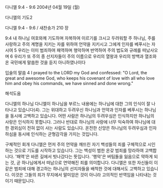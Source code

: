 다니엘 9:4 - 9:6 
2004년 04월 19일 (월)

다니엘의 기도2



다니엘 9:4 - 9:6 / 새찬송가 210 장


9:4 내 하나님 여호와께 기도하며 자복하여 이르기를 크시고 두려워할 주 하나님, 주를 사랑하고 주의 계명을 지키는 자를 위하여 언약을 지키시고 그에게 인자를 베푸시는 자시여
5 우리는 이미 범죄하여 패역하며 행악하며 반역하여 주의 법도와 규례를 떠났사오며
6 우리가 또 주의 종 선지자들이 주의 이름으로 우리의 열왕과 우리의 방백과 열조와 온 국민에게 말씀한 것을 듣지 아니하였나이다

입술의 말씀
4 I prayed to the LORD my God and confessed: "O Lord, the great and awesome God, who keeps his covenant of love with all who love him and obey his commands, we have sinned and done wrong."

해석도움





다니엘의 하나님
다니엘이 하나님을 부르느 내용에는 하나님에 대한 그의 인식이 잘 나타나고 있습니다(4).  그는 위대하고 두려우신 하나님과 언약과 인자를 베푸시는 하나님을 동시에 고백하고 있습니다.  어떤 사람은 하나님의 두려우심은 인식하지만 하나님의 사랑은 인식하지 못합니다.  그러나 반대로 하나님의 사랑에 너무 익숙하여 하나님에 대한 경외심이 전혀 없이 사는 사람도 있습니다.  온전한 신앙은 하나님의 두려우심과 인자하심을 동시에 인식하는 균형감각을 가지는 것입니다.

구체적인 회개
다니엘은 먼저 주의 언약을 깨뜨린 자기 백성들의 죄를 구체적으로 시인하는 것으로 기도를 시작하고 있습니다.  그는 백성이 범한 온갖 범죄를 망라하여 고백합니다.  '패역'은 바른 길에서 빗나갔다는 뜻입니다.  '행악'은 버팀돌을 잃음으로 약하게 되는 것, 곧 하나님에게서 떠남으로 연약해진 죄를 의미합니다.  다니엘은 또한 자신들이 이같은 범죄에 대해 경고하는 하나님의 선지자들을 배척한 것에 대해서도 고백하고 있습니다.  이것은 그들의 죄가 무지에서 말미암은 것이 아니라 고의적인 반역임을 나타내는 것이기 때문입니다.